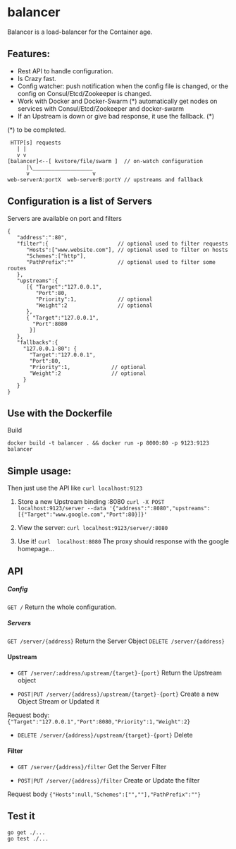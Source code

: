 balancer
========

Balancer is a load-balancer for the Container age.

## Features:

- Rest API to handle configuration.
- Is Crazy fast.
- Config watcher: push notification when the config file is changed, or the config on Consul/Etcd/Zookeeper is changed.
- Work with Docker and Docker-Swarm (*)
  automatically get nodes on services with Consul/Etcd/Zookeeper and docker-swarm
- If an Upstream is down or give bad response, it use the fallback. (*)

(*) to be completed.

```
 HTTP[s] requests 
   | |
   v v
[balancer]<--[ kvstore/file/swarm ]  // on-watch configuration
      |\___________________
      v                    v
web-serverA:portX  web-serverB:portY // upstreams and fallback
```

## Configuration is a list of Servers

Servers are available on port and filters

```
{  
   "address":":80",
   "filter":{                      // optional used to filter requests
      "Hosts":["www.website.com"], // optional used to filter on hosts
      "Schemes":["http"],          
      "PathPrefix":""              // optional used to filter some routes
   },
   "upstreams":{  
      [{ "Target":"127.0.0.1",
         "Port":80,
         "Priority":1,             // optional
         "Weight":2                // optional
      },
      { "Target":"127.0.0.1",
        "Port":8080
       }]
   },
   "fallbacks":{
     "127.0.0.1-80": { 
       "Target":"127.0.0.1",
       "Port":80,
       "Priority":1,             // optional
       "Weight":2                // optional
     }
   }
}
```

## Use with the Dockerfile

Build

`docker build -t balancer . && docker run -p 8000:80 -p 9123:9123  balancer`

## Simple usage:

Then just use the API like `curl localhost:9123`

1. Store a new Upstream binding :8080 `curl -X POST  localhost:9123/server --data '{"address":":8080","upstreams":[{"Target":"www.google.com","Port":80}]}'`

2. View the server: `curl localhost:9123/server/:8080` 

3. Use it! `curl  localhost:8080` The proxy should response with the google homepage...

## API

##### Config

`GET /` Return the whole configuration.

##### Servers 

`GET /server/{address}` Return the Server Object
`DELETE /server/{address}`

#### Upstream 

- `GET /server/:address/upstream/{target}-{port}`  Return the Upstream object

- `POST|PUT /server/{address}/upstream/{target}-{port}` Create a new Object Stream or Updated it

Request body: `{"Target":"127.0.0.1","Port":8080,"Priority":1,"Weight":2}`

- `DELETE /server/{address}/upstream/{target}-{port}` Delete

#### Filter 

- `GET /server/{address}/filter` Get the Server Filter

- `POST|PUT /server/{address}/filter` Create or Update the filter

Request body `{"Hosts":null,"Schemes":["",""],"PathPrefix":""}`

## Test it

```
go get ./...
go test ./...
```
